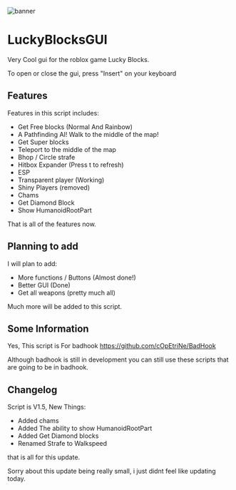![banner](https://raw.githubusercontent.com/cOpEtriNe/ImagePrivate/main/LUcky.PNG?token=GHSAT0AAAAAABPAGTO2CEQKA6FV4TFXE462YPCD5RA)

# LuckyBlocksGUI
Very Cool gui for the roblox game Lucky Blocks.

To open or close the gui, press "Insert" on your keyboard 

## Features
Features in this script includes:
* Get Free blocks (Normal And Rainbow)
* A Pathfinding AI! Walk to the middle of the map!
* Get Super blocks
* Teleport to the middle of the map
* Bhop / Circle strafe
* Hitbox Expander (Press t to refresh)
* ESP
* Transparent player (Working)
* Shiny Players (removed)
* Chams
* Get Diamond Block
* Show HumanoidRootPart

 That is all of the features now.
 
 ## Planning to add
 I will plan to add:
 * More functions / Buttons (Almost done!)
 * Better GUI (Done)
 * Get all weapons (pretty much all)
 
 Much more will be added to this script.
 
 ## Some Information
 
 Yes, This script is For badhook https://github.com/cOpEtriNe/BadHook
 
 Although badhook is still in development you can still use these scripts that are going to be in badhook.
 
 ## Changelog
 
 Script is V1.5, New Things:
 
 * Added chams
 * Added The ability to show HumanoidRootPart
 * Added Get Diamond blocks
 * Renamed Strafe to Walkspeed

that is all for this update.

Sorry about this update being really small, i just didnt feel like updating today.

